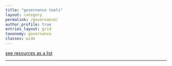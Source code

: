 ```yaml
---
title: "governance tools"
layout: category
permalink: /governance/
author_profile: true
entries_layout: grid
taxonomy: governance
classes: wide
---
```


[see resources as a list](/governance_list/)

<hr>